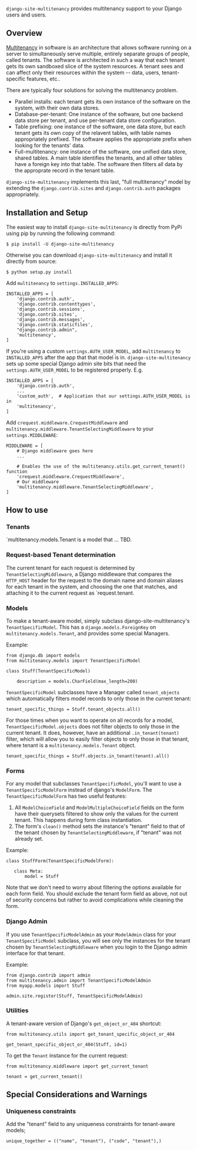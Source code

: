 `django-site-multitenancy` provides multitenancy support to your Django users
and users.

## Overview

[Multitenancy](https://en.wikipedia.org/wiki/Multitenancy) in software is an
architecture that allows software running on a server to simultaneously
serve multiple, entirely separate groups of people, called tenants.   The
software is architected in such a way that each tenant gets its own sandboxed
slice of the system resources.  A tenant sees and can affect only their
resources within the system -- data, users, tenant-specific features, etc..

There are typically four solutions for solving the multitenancy problem.

* Parallel installs: each tenant gets its own instance of the software on the
  system, with their own data stores.
* Database-per-tenant: One instance of the software, but one backend data store
  per tenant, and use per-tenant data store configuration.
* Table prefixing: one instance of the software, one data store, but each tenant
  gets its own copy of the relavent tables, with table names appropriately
  prefixed.  The software applies the appropriate prefix when looking for the
  tenants' data.
* Full-multitenancy: one instance of the software, one unified data store,
  shared tables.  A main table identifies the tenants, and all other tables have
  a foreign key into that table.  The software then filters all data by the
  approprate record in the tenant table.

`django-site-multitenancy` implements this last, "full multitenancy" model by
extending the `django.contrib.sites` and `django.contrib.auth` packages
appropriately.

## Installation and Setup

The easiest way to install `django-site-multitenancy` is directly from PyPi using
pip by running the following command:

```
$ pip install -U django-site-multitenancy
```

Otherwise you can download `django-site-multitenancy` and install it directly
from source:

```
$ python setup.py install
```

Add `multitenancy` to `settings.INSTALLED_APPS`:

```
INSTALLED_APPS = [
    'django.contrib.auth',
    'django.contrib.contenttypes',
    'django.contrib.sessions',
    'django.contrib.sites',
    'django.contrib.messages',
    'django.contrib.staticfiles',
    "django.contrib.admin",
    'multitenancy',
]    
```

If you're using a custom `settings.AUTH_USER_MODEL`, add `multitenancy` to
`INSTALLED_APPS` after the app that that model is in.
`django-site-multitenancy` sets up some special Django admin site bits that need
the `settings.AUTH_USER_MODEL` to be registered properly.  E.g.

```
INSTALLED_APPS = [
    'django.contrib.auth',
    ...
    'custom_auth',  # Application that our settings.AUTH_USER_MODEL is in
    'multitenancy',
]    
```
 
Add `crequest.middleware.CrequestMiddleware` and
`multitenancy.middleware.TenantSelectingMiddleware` to your `settings.MIDDLEWARE`:

```
MIDDLEWARE = [
    # Django middleware goes here
    ...

    # Enables the use of the multitenancy.utils.get_current_tenant() function
    'crequest.middleware.CrequestMiddleware',
    # Our middleware
    'multitenancy.middleware.TenantSelectingMiddleware',
]
```

## How to use

### Tenants

`multitenancy.models.Tenant is a model that ... TBD.

### Request-based Tenant determination

The current tenant for each request is determined by `TenantSelectingMiddleware`, a
Django middleware that compares the `HTTP_HOST` header for the request to the
domain name and domain aliases for each tenant in the system, and choosing the one
that matches, and attaching it to the current request as `request.tenant.

### Models

To make a tenant-aware model, simply subclass django-site-multitenancy's
`TenantSpecificModel`.  This has a `django.models.ForeignKey` on
`multitenancy.models.Tenant`, and provides some special Managers.

Example:

```
from django.db import models
from multitenancy.models import TenantSpecificModel

class Stuff(TenantSpecificModel)

    description = models.CharField(max_length=200)
```

`TenantSpecificModel` subclasses have a Manager called `tenant_objects` which
automatically filters model records to only those in the current tenant:

```
tenant_specific_things = Stuff.tenant_objects.all()
```

For those times when you want to operate on all records for a model,
`TenantSpecificModel.objects` does not filter objects to only those in the current
tenant.  It does, however, have an additional `.in_tenant(tenant)` filter, which will
allow you to easily filter objects to only those in that tenant, where tenant is a
`multitenancy.models.Tenant` object.

```
tenant_specific_things = Stuff.objects.in_tenant(tenant).all()
```

### Forms

For any model that subclasses `TenantSpecificModel`, you'll want to use a
`TenantSpecificModelForm` instead of django's `ModelForm`.  The
`TenantSpecificModelForm` has two useful features:

1. All `ModelChoiceField` and `ModelMultipleChoiceField` fields on the form have
   their querysets filtered to show only the values for the current tenant.  This
   happens during form class instantiation.
1. The form's `clean()` method sets the instance's "tenant" field to that of the
   tenant chosen by `TenantSelectingMiddleware`, if "tenant" was not already set.  

Example:

```
class StuffForm(TenantSpecificModelForm):

   class Meta:
       model = Stuff
```

Note that we don't need to worry about filtering the options available for each
form field.  You should exclude the tenant form field as above, not out of
security concerns but rather to avoid complications while cleaning the form.
    

### Django Admin 

If you use `TenantSpecificModelAdmin` as your `ModelAdmin` class for your
`TenantSpecificModel` subclass, you will see only the instances for the tenant
chosen by `TenantSelectingMiddleware` when you login to the Django admin interface
for that tenant.

Example:

```
from django.contrib import admin
from multitenancy.admin import TenantSpecificModelAdmin
from myapp.models import Stuff

admin.site.register(Stuff, TenantSpecificModelAdmin)    
```

### Utilities

A tenant-aware version of Django's `get_object_or_404` shortcut:

```
from multitenancy.utils import get_tenant_specific_object_or_404

get_tenant_specific_object_or_404(Stuff, id=1)
```

To get the `Tenant` instance for the current request:

```
from multitenancy.middleware import get_current_tenant

tenant = get_current_tenant()
```


## Special Considerations and Warnings

### Uniqueness constraints

Add the "tenant" field to any uniqueness constraints for tenant-aware models; 

```
unique_together = (("name", "tenant"), ("code", "tenant"),)
```

